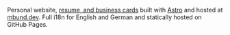 Personal website, [resume, and business cards](https://github.com/mbund/site/releases/latest) built with [Astro](https://astro.build) and hosted at [mbund.dev](https://mbund.dev). Full i18n for English and German and statically hosted on GitHub Pages.
